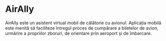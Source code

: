 # AirAlly
AirAlly este un asistent virtual mobil de călătorie cu avionul. Aplicația mobilă este menită să faciliteze întregul proces de cumpărare a biletelor de avion, urmărire a propriilor zboruri, de orientare prin aeroport și de îmbarcare.
